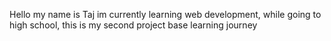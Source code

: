 Hello my name is Taj im currently learning web development, while going to high school, this is my second project base learning journey

